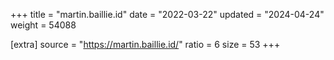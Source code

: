 +++
title = "martin.baillie.id"
date = "2022-03-22"
updated = "2024-04-24"
weight = 54088

[extra]
source = "https://martin.baillie.id/"
ratio = 6
size = 53
+++
